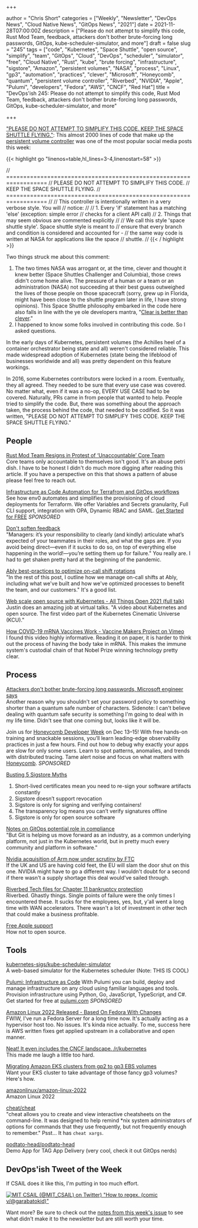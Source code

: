 +++

author = "Chris Short"
categories = ["Weekly", "Newsletter", "DevOps News", "Cloud Native News", "GitOps News", "2021"]
date = 2021-11-28T07:00:00Z
description = ["Please do not attempt to simplify this code, Rust Mod Team, feedback, attackers don't bother brute-forcing long passwords, GitOps, kube-scheduler-simulator, and more"]
draft = false
slug = "245"
tags = ["code", "Kubernetes", "Space Shuttle", "open source", "simplify", "team", "GitOps", "Cloud", "DevOps", "scheduler", "simulator", "free", "Cloud Native", "Rust", "kube", "brute forcing", "infrastructure", "sigstore", "Amazon", "persistent volumes", "NASA", "process", "Linux", "gp3", "automation", "practices", "clever", "Microsoft", "Honeycomb", "quantum", "persistent volume controller", "Riverbed", "NVIDIA", "Apple", "Pulumi", "developers", "Fedora", "AWS", "CNCF", "Red Hat"]
title = "DevOps'ish 245: Please do not attempt to simplify this code, Rust Mod Team, feedback, attackers don't bother brute-forcing long passwords, GitOps, kube-scheduler-simulator, and more"

+++

["PLEASE DO NOT ATTEMPT TO SIMPLIFY THIS CODE. KEEP THE SPACE SHUTTLE FLYING."](https://github.com/kubernetes/kubernetes/blob/5a81905f772c28dc4c8f5d2cb2e5bfc48c422f41/pkg/controller/volume/persistentvolume/pv_controller.go): This almost 2000 lines of code that make up the [persistent volume controller](https://kubernetes.io/docs/concepts/storage/persistent-volumes/) was one of the most popular social media posts this week:

{{< highlight go "linenos=table,hl_lines=3-4,linenostart=58" >}}
 
// ==================================================================
// PLEASE DO NOT ATTEMPT TO SIMPLIFY THIS CODE.
// KEEP THE SPACE SHUTTLE FLYING.
// ==================================================================
//
// This controller is intentionally written in a very verbose style. You will
// notice:
//
// 1. Every 'if' statement has a matching 'else' (exception: simple error
//    checks for a client API call)
// 2. Things that may seem obvious are commented explicitly
//
// We call this style 'space shuttle style'. Space shuttle style is meant to
// ensure that every branch and condition is considered and accounted for -
// the same way code is written at NASA for applications like the space
// shuttle.
//
{{< / highlight >}}

Two things struck me about this comment:

1. The two times NASA was arrogant or, at the time, clever and thought it knew better (Space Shuttles Challenger and Columbia), those crews didn't come home alive. The pressure of a human or a team or an administration (NASA) not succeeding at their best guess outweighed the lives of those people on those spacecraft (sorry, grew up in Florida, might have been close to the shuttle program later in life, I have strong opinions). This Space Shuttle philosophy embarked in the code here also falls in line with the ye ole developers mantra, "[Clear is better than clever](https://dave.cheney.net/2019/07/09/clear-is-better-than-clever?utm_source=newsletter&utm_medium=237&utm_campaign=devopsish&utm_term=hi+dave&utm_content=love+chris)."
1. I happened to know some folks involved in contributing this code. So I asked questions.

In the early days of Kubernetes, persistent volumes (the Achilles heel of a container orchestrator being state and all) weren't considered reliable. This made widespread adoption of Kubernetes (state being the lifeblood of businesses worldwide and all) was pretty dependent on this feature workings.

In 2016, some Kubernetes contributors were locked in a room. Eventually, they all agreed. They needed to be sure that every use case was covered. No matter what, even if it was a no-op, EVERY USE CASE had to be covered. Naturally, PRs came in from people that wanted to help. People tried to simplify the code. But, there was something about the approach taken, the process behind the code, that needed to be codified. So it was written, "PLEASE DO NOT ATTEMPT TO SIMPLIFY THIS CODE. KEEP THE SPACE SHUTTLE FLYING."

## People

[Rust Mod Team Resigns in Protest of ‘Unaccountable’ Core Team](https://thenewstack.io/rust-mod-team-resigns-in-protest-of-unaccountable-core-team/)  
Core teams only accountable to themselves isn't good. It's an abuse petri dish. I have to be honest I didn't do much more digging after reading this article. If you have a perspective on this that shows a pattern of abuse please feel free to reach out.

[Infrastructure as Code Automation for Terrafrom and GitOps workflows](https://www.env0.com/infrastructure-as-code-automation?utm_campaign=devopsish&utm_source=nativeads&utm_medium=newsletter)  
See how env0 automates and simplifies the provisioning of cloud deployments for Terraform. We offer Variables and Secrets granularity, Full CLI support, integration with OPA, Dynamic RBAC and SAML. [Get Started for FREE](https://www.env0.com/infrastructure-as-code-automation?utm_campaign=devopsish&utm_source=nativeads&utm_medium=newsletter) *SPONSORED*

[Don't soften feedback](https://larahogan.me/blog/dont-soften-feedback/)  
"Managers: it’s your responsibility to clearly (and kindly) articulate what’s expected of your teammates in their roles, and what the gaps are. If you avoid being direct—even if it sucks to do so, on top of everything else happening in the world!—you’re setting them up for failure." You really are. I had to get shaken pretty hard at the beginning of the pandemic.

[Ably best-practices to optimize on-call shift rotations](https://ably.com/blog/best-practices-for-on-call-processes)  
"In the rest of this post, I outline how we manage on-call shifts at Ably, including what we've built and how we've optimized processes to benefit the team, and our customers." It's a good list.

[Web scale open source with Kubernetes - All Things Open 2021 (full talk)](https://www.youtube.com/watch?v=eym93NluVxc)  
Justin does an amazing job at virtual talks. "A video about Kubernetes and open source. The first video part of the Kubernetes Cinematic Universe (KCU)."

[How COVID-19 mRNA Vaccines Work - Vaccine Makers Project on Vimeo](https://vimeo.com/579667076)  
I found this video highly informative. Reading it on paper, it is harder to think out the process of having the body take in mRNA. This makes the immune system's custodial chain of that Nobel Prize winning technology pretty clear.

## Process

[Attackers don't bother brute-forcing long passwords, Microsoft engineer says](https://therecord.media/attackers-dont-bother-brute-forcing-long-passwords-microsoft-engineer-says/)  
Another reason why you shouldn't set your password policy to something shorter than a quantum safe number of characters. Sidenote: I can't believe dealing with quantum safe security is something I'm going to deal with in my life time. Didn't see that one coming but, looks like it will be.

Join us for [Honeycomb Developer Week](https://www.honeycomb.io/developer-week-devopsish/?&utm_source=devopsish&utm_medium=newsletter&utm_campaign=ad&utm_content=devopsish) on Dec 13–15! With free hands-on training and snackable sessions, you’ll learn leading-edge observability practices in just a few hours. Find out how to debug why exactly your apps are slow for only some users. Learn to spot patterns, anomalies, and trends with distributed tracing. Tame alert noise and focus on what matters with [Honeycomb](https://ui.honeycomb.io/signup/?&utm_source=devopsish&utm_medium=newsletter&utm_campaign=ad&utm_content=product-signup). *SPONSORED*

[Busting 5 Sigstore Myths](https://chainguard.dev/posts/2021-11-19-sigstore-myths)

1. Short-lived certificates mean you need to re-sign your software artifacts constantly
1. Sigstore doesn’t support revocation
1. Sigstore is only for signing and verifying containers!
1. The transparency log means you can’t verify signatures offline
1. Sigstore is only for open source software

[Notes on GitOps potential role in compliance](https://redmonk.com/jgovernor/2021/11/19/notes-on-gitops-potential-role-in-compliance/)  
"But Git is helping us move forward as an industry, as a common underlying platform, not just in the Kubernetes world, but in pretty much every community and platform in software."

[Nvidia acquisition of Arm now under scrutiny by FTC](https://arstechnica.com/tech-policy/2021/11/nvidia-acquisition-of-arm-now-under-scrutiny-by-ftc/)  
If the UK and US are having cold feet, the EU will slam the door shut on this one. NVIDIA might have to go a different way. I wouldn't doubt for a second if there wasn't a supply shortage this deal would've sailed through.

[Riverbed Tech files for Chapter 11 bankruptcy protection](https://www.theregister.com/2021/11/18/riverbed_technologies_chapter11/)  
Riverbed. Ghastly things. Single points of failure were the only times I encountered these. It sucks for the employees, yes, but, y'all went a long time with WAN accelerators. There wasn't a lot of investment in other tech that could make a business profitable.

[Free Apple support](https://daniel.haxx.se/blog/2021/11/18/free-apple-support/)  
How not to open source.

## Tools

[kubernetes-sigs/kube-scheduler-simulator](https://github.com/kubernetes-sigs/kube-scheduler-simulator)  
A web-based simulator for the Kubernetes scheduler (Note: THIS IS COOL)

[Pulumi: Infrastructure as Code](https://www.pulumi.com/?utm_source=devopsish&utm_medium=sponsored-link&utm_campaign=iac)
With Pulumi you can build, deploy and manage infrastructure on any cloud using familiar languages and tools. Provision infrastructure using Python, Go, JavaScript, TypeScript, and C#. Get started for free at [pulumi.com](https://www.pulumi.com/?utm_source=devopsish&utm_medium=sponsored-link&utm_campaign=iac) *SPONSORED*

[Amazon Linux 2022 Released - Based On Fedora With Changes](https://www.phoronix.com/scan.php?page=news_item&px=Amazon-Linux-2022-Preview)  
FWIW, I've run a Fedora Server for a long time now. It's actually acting as a hypervisor host too. No issues. It's kinda nice actually. To me, success here is AWS written fixes get applied upstream in a collaborative and open manner.

[Neat! It even includes the CNCF landscape. /r/kubernetes](https://www.reddit.com/r/kubernetes/comments/qzzu7k/neat_it_even_includes_the_cncf_landscape/)  
This made me laugh a little too hard.

[Migrating Amazon EKS clusters from gp2 to gp3 EBS volumes](https://aws.amazon.com/blogs/containers/migrating-amazon-eks-clusters-from-gp2-to-gp3-ebs-volumes/)  
Want your EKS cluster to take advantage of those fancy gp3 volumes? Here's how.

[amazonlinux/amazon-linux-2022](https://github.com/amazonlinux/amazon-linux-2022)  
Amazon Linux 2022

[cheat/cheat](https://github.com/cheat/cheat)  
"cheat allows you to create and view interactive cheatsheets on the command-line. It was designed to help remind *nix system administrators of options for commands that they use frequently, but not frequently enough to remember." Psst... It has `cheat xargs`.

[podtato-head/podtato-head](https://github.com/podtato-head/podtato-head)  
Demo App for TAG App Delivery (very cool, check it out GitOps nerds)

## DevOps'ish Tweet of the Week

If CSAIL does it like this, I'm putting in too much effort.

[![MIT CSAIL (@MIT_CSAIL) on Twitter) "How to regex. (comic v/@garabatokid)"](https://shortcdn.com/file/devopsish/245-devopsish-tweet-of-the-week.png)](https://twitter.com/MIT_CSAIL/status/1463587220841910272)

Want more? Be sure to check out the [notes from this week's issue](https://devopsish.com/245/notes/) to see what didn't make it to the newsletter but are still worth your time.
